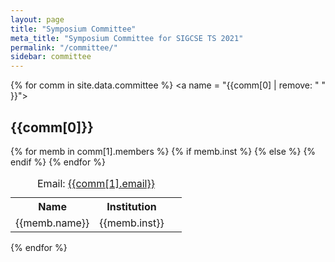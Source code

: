 ```yaml
---
layout: page
title: "Symposium Committee"
meta_title: "Symposium Committee for SIGCSE TS 2021"
permalink: "/committee/"
sidebar: committee
---
```


{% for comm in site.data.committee %}
<a name = "{{comm[0] | remove: " " }}"></a>  <!-- create anchors from committee name with no spaces -->
<h2>{{comm[0]}}</h2>
<table width="100%">
  <caption>Email: <a href="{{comm[1].email}}">{{comm[1].email}}</a></caption>
  <tr><th scope="col">Name</th><th scope="col">Institution</th></tr>
    {% for memb in comm[1].members %}
      <tr>
        <td>{{memb.name}}</td>
        {% if memb.inst %}
          <td>{{memb.inst}}</td>
        {% else %}
          <td>&nbsp;</td>
        {% endif %}
      </tr>
    {% endfor %}
</table>
{% endfor %}

